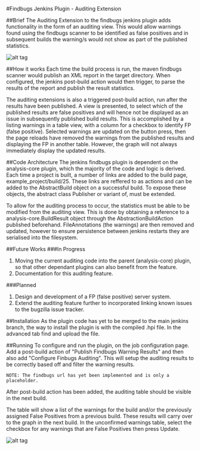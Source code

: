 #Findbugs Jenkins Plugin - Auditing Extension

##Brief
The Auditing Extension to the findbugs jenkins plugin adds functionality in the form of an auditing view. This would allow warnings found using the findbugs scanner to be identified as false positives and in subsequent builds the warning/s would not show as part of the published statistics. 

![alt tag](https://raw.github.com/willtmwu/SecureEngineeringProcess_OpenSource/master/plugins/pictures/findbugs-audit_view.png)

##How it works
Each time the build process is run, the maven findbugs scanner would publish an XML report in the target directory. When configured, the jenkins post-build action would then trigger, to parse the results of the report and publish the result statistics. 

The auditing extensions is also a triggered post-build action, run after the results have been published. A view is presented, to select which of the published results are false positives and will hence not be displayed as an issue in subsequently published build results. This is accomplished by a listing warnings in a table view, with a column for a checkbox to identify FP (false positive). Selected warnings are updated on the button press, then the page reloads have removed the warnings from the published results and displaying the FP in another table. However, the graph will not always immediately display the updated results. 

##Code Architecture
The jenkins findbugs plugin is dependent on the analysis-core plugin, which the majority of the code and logic is derived. Each time a project is built, a number of links are added to the build page, example_project/build/25. These links are reffered to as actions and can be added to the AbstractBuild object on a successful build. To expose these objects, the abstract class Publisher or variant of, must be extended. 

To allow for the auditing process to occur, the statistics must be able to be modified from the auditing view. This is done by obtaining a reference to a analysis-core.BuildResult object through the AbstractionBuildAction published beforehand. FileAnnotations (the warnings) are then removed and updated, however to ensure persistence between jenkins restarts they are serialised into the filesystem. 

##Future Works
###In Progress
1. Moving the current auditing code into the parent (analysis-core) plugin, so that other dependant plugins can also benefit from the feature. 
2. Documentation for this auditing feature. 
        
###Planned
1. Design and development of a FP (false positive) server system. 
2. Extend the auditing feature further to incorporated linking known issues to the bugzilla issue tracker. 

##Installation
As the plugin code has yet to be merged to the main jenkins branch, the way to install the plugin is with the compiled .hpi file. In the advanced tab find and upload the file. 

##Running
To configure and run the plugin, on the job configuration page. Add a post-build action of "Publish Findbugs Warning Results" and then also add "Configure Finbugs Auditing". This will setup the auditing results to be correctly based off and filter the warning results. 

	NOTE: The findbugs url has yet been implemented and is only a placeholder. 

After post-build action has been added, the auditing table should be visible in the next build. 

The table will show a list of the warnings for the build and/or the previously assigned False Positives from a previous build. These results will carry over to the graph in the next build. In the unconfirmed warnings table, select the checkbox for any warnings that are False Positives then press Update. 


![alt tag](https://raw.github.com/willtmwu/SecureEngineeringProcess_OpenSource/master/plugins/pictures/findbugs-audit_configure.png)
